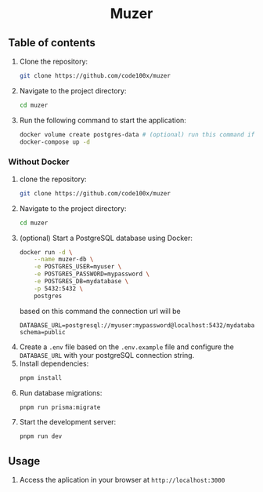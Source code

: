 <h1 align='center'>Muzer</h1>

## Table of contents


1. Clone the repository:
   ```bash
   git clone https://github.com/code100x/muzer
   ```
2. Navigate to the project directory:
   ```bash
   cd muzer
   ```
3. Run the following command to start the application:
   ```bash
   docker volume create postgres-data # (optional) run this command if you face any mount volume / volume not exist error
   docker-compose up -d
   ```

### Without Docker

1. clone the repository:
   ```bash
   git clone https://github.com/code100x/muzer
   ```
2. Navigate to the project directory:
   ```bash
   cd muzer
   ```
3. (optional) Start a PostgreSQL database using Docker:
   ```bash
   docker run -d \
       --name muzer-db \
       -e POSTGRES_USER=myuser \
       -e POSTGRES_PASSWORD=mypassword \
       -e POSTGRES_DB=mydatabase \
       -p 5432:5432 \
       postgres
   ```
   based on this command the connection url will be
   ```
   DATABASE_URL=postgresql://myuser:mypassword@localhost:5432/mydatabase?schema=public
   ```
4. Create a `.env` file based on the `.env.example` file and configure the `DATABASE_URL` with your postgreSQL connection string.
5. Install dependencies:
   ```bash
   pnpm install
   ```
6. Run database migrations:
   ```bash
   pnpm run prisma:migrate
   ```
7. Start the development server:
   ```bash
   pnpm run dev
   ```
## Usage

1. Access the aplication in your browser at `http://localhost:3000`
